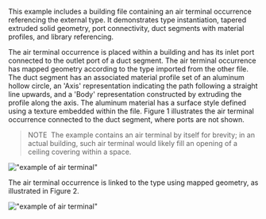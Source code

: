 This example includes a building file containing an air terminal occurrence referencing the external type. It demonstrates type instantiation, tapered extruded solid geometry, port connectivity, duct segments with material profiles, and library referencing.

The air terminal occurrence is placed within a building and has its inlet port connected to the outlet port of a duct segment. The air terminal occurrence has mapped geometry according to the type imported from the other file. The duct segment has an associated material profile set of an aluminum hollow circle, an 'Axis' representation indicating the path following a straight line upwards, and a 'Body' representation constructed by extruding the profile along the axis. The aluminum material has a surface style defined using a texture embedded within the file. Figure 1 illustrates the air terminal occurrence connected to the duct segment, where ports are not shown.

> NOTE&nbsp; The example contains an air terminal by itself for brevity; in an actual building, such air terminal would likely fill an opening of a ceiling covering within a space.

!["example of air terminal"](../../figures/examples/building_service_element_air-terminal-1.png "Figure 1 &mdash; Air terminal occurrence representation")

The air terminal occurrence is linked to the type using mapped geometry, as illustrated in Figure 2.

!["example of air terminal"](../../figures/examples/building_service_element_air-terminal-2.png "Figure 2 &mdash; Air terminal occurrence object graph")